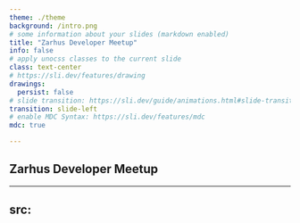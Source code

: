 ```yaml
---
theme: ./theme
background: /intro.png
# some information about your slides (markdown enabled)
title: "Zarhus Developer Meetup"
info: false
# apply unocss classes to the current slide
class: text-center
# https://sli.dev/features/drawing
drawings:
  persist: false
# slide transition: https://sli.dev/guide/animations.html#slide-transitions
transition: slide-left
# enable MDC Syntax: https://sli.dev/features/mdc
mdc: true

---
```


## Zarhus Developer Meetup

---
src:
---

